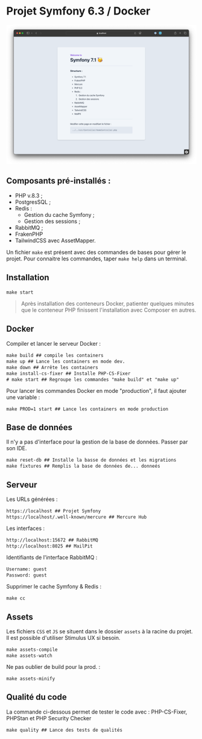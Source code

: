 # Projet Symfony 6.3 / Docker

![welcome.png](public/welcome.png)

## Composants pré-installés :
* PHP v.8.3 ;
* PostgresSQL ;
* Redis :
    * Gestion du cache Symfony ;
    * Gestion des sessions ;
* RabbitMQ ;
* FrakenPHP
* TailwindCSS avec AssetMapper.

Un fichier `make` est présent avec des commandes de bases pour gérer le projet. Pour connaitre les commandes, taper `make help` dans un terminal.

## Installation

```shell
make start
```

> Après installation des conteneurs Docker, patienter quelques minutes que le conteneur PHP finissent l'installation avec Composer en autres.

## Docker

Compiler et lancer le serveur Docker :
```shell
make build ## compile les containers
make up ## Lance les containers en mode dev.
make down ## Arrête les containers
make install-cs-fixer ## Installe PHP-CS-Fixer
# make start ## Regroupe les commandes "make build" et "make up"
```

Pour lancer les commandes Docker en mode "production", il faut ajouter une variable :
```shell
make PROD=1 start ## Lance les containers en mode production
```

## Base de données

Il n'y a pas d'interface pour la gestion de la base de données. Passer par son IDE.

```shell
make reset-db ## Installe la basse de données et les migrations
make fixtures ## Remplis la base de données de... donneés
```

## Serveur

Les URLs générées :
```shell
https://localhost ## Projet Symfony
https://localhost/.well-known/mercure ## Mercure Hub
```

Les interfaces :
```shell
http://localhost:15672 ## RabbitMQ
http://localhost:8025 ## MailPit
```

Identifiants de l'interface RabbitMQ :
```text
Username: guest
Password: guest
```

Supprimer le cache Symfony & Redis :
```shell
make cc
```

## Assets

Les fichiers `CSS` et `JS` se situent dans le dossier `assets` à la racine du projet.  
Il est possible d'utiliser Stimulus UX si besoin.

```shell
make assets-compile
make assets-watch
```

Ne pas oublier de build pour la prod. :
```shell
make assets-minify
```

## Qualité du code

La commande ci-dessous permet de tester le code avec : PHP-CS-Fixer, PHPStan et PHP Security Checker

```shell
make quality ## Lance des tests de qualités
```

